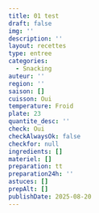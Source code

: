```yaml
---
title: 01 test
draft: false
img: ''
description: ''
layout: recettes
type: entree
categories:
  - Snacking
auteur: ''
region: ''
saison: []
cuisson: Oui
temperature: Froid
plate: 23
quantite_desc: ''
check: Oui
checkAlwaysOk: false
checkfor: null
ingredients: []
materiel: []
preparation: tt
preparation24h: ''
astuces: []
prepAlt: []
publishDate: 2025-08-20
---
```


